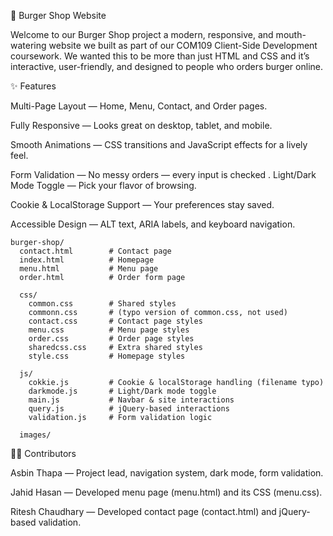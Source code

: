 
🍔 Burger Shop Website

Welcome to our Burger Shop project  a modern, responsive, and mouth-watering website we built as part of our COM109 Client-Side Development coursework.
We wanted this to be more than just HTML and CSS and it’s interactive, user-friendly, and designed to people who orders burger online.

✨ Features

Multi-Page Layout — Home, Menu, Contact, and Order pages.

Fully Responsive — Looks great on desktop, tablet, and mobile.

Smooth Animations — CSS transitions and JavaScript effects for a lively feel.

Form Validation — No messy orders — every input is checked
.
Light/Dark Mode Toggle — Pick your flavor of browsing.

Cookie & LocalStorage Support — Your preferences stay saved.

Accessible Design — ALT text, ARIA labels, and keyboard navigation.

```
burger-shop/
  contact.html        # Contact page
  index.html          # Homepage
  menu.html           # Menu page
  order.html          # Order form page

  css/
    common.css        # Shared styles
    commonn.css       # (typo version of common.css, not used)
    contact.css       # Contact page styles
    menu.css          # Menu page styles
    order.css         # Order page styles
    sharedcss.css     # Extra shared styles
    style.css         # Homepage styles

  js/
    cokkie.js         # Cookie & localStorage handling (filename typo)
    darkmode.js       # Light/Dark mode toggle
    main.js           # Navbar & site interactions
    query.js          # jQuery-based interactions
    validation.js     # Form validation logic

  images/
```

👩‍💻 Contributors

Asbin Thapa — Project lead, navigation system, dark mode, form validation.

Jahid Hasan — Developed menu page (menu.html) and its CSS (menu.css).

Ritesh Chaudhary — Developed contact page (contact.html) and jQuery-based validation.

